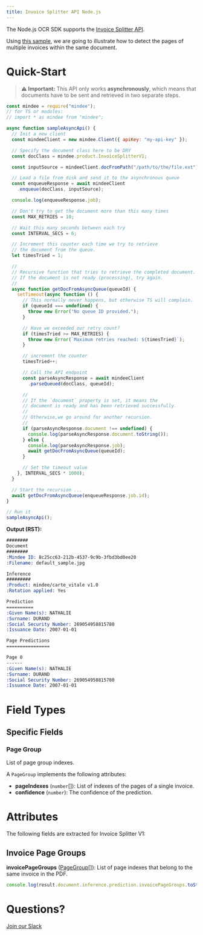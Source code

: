 ```yaml
---
title: Invoice Splitter API Node.js
---
```

The Node.js OCR SDK supports the [Invoice Splitter API](https://platform.mindee.com/mindee/invoice_splitter).

Using [this sample](https://github.com/mindee/client-lib-test-data/blob/9a34146755c348281c28bbf351900229b412797e/invoice_splitter/default_sample.pdf), we are going to illustrate how to detect the pages of multiple invoices within the same document.

# Quick-Start
> **⚠️ Important:** This API only works **asynchronously**, which means that documents have to be sent and retrieved in two separate steps.

```js
const mindee = require("mindee");
// for TS or modules:
// import * as mindee from "mindee";

async function sampleAsyncApi() {
  // Init a new client
  const mindeeClient = new mindee.Client({ apiKey: "my-api-key" });

  // Specify the document class here to be DRY
  const docClass = mindee.product.InvoiceSplitterV1;

  const inputSource = mindeeClient.docFromPath("/path/to/the/file.ext");

  // Load a file from disk and send it to the asynchronous queue
  const enqueueResponse = await mindeeClient
    .enqueue(docClass, inputSource);

  console.log(enqueueResponse.job);

  // Don't try to get the document more than this many times
  const MAX_RETRIES = 10;

  // Wait this many seconds between each try
  const INTERVAL_SECS = 6;

  // Increment this counter each time we try to retrieve
  // the document from the queue.
  let timesTried = 1;

  //
  // Recursive function that tries to retrieve the completed document.
  // If the document is not ready (processing), try again.
  //
  async function getDocFromAsyncQueue(queueId) {
    setTimeout(async function () {
      // This normally never happens, but otherwise TS will complain.
      if (queueId === undefined) {
        throw new Error("No queue ID provided.");
      }

      // Have we exceeded our retry count?
      if (timesTried >= MAX_RETRIES) {
        throw new Error(`Maximum retries reached: ${timesTried}`);
      }

      // increment the counter
      timesTried++;

      // Call the API endpoint
      const parseAsyncResponse = await mindeeClient
        .parseQueued(docClass, queueId);

      //
      // If the `document` property is set, it means the
      // document is ready and has been retrieved successfully.
      //
      // Otherwise,we go around for another recursion.
      //
      if (parseAsyncResponse.document !== undefined) {
        console.log(parseAsyncResponse.document.toString());
      } else {
        console.log(parseAsyncResponse.job);
        await getDocFromAsyncQueue(queueId);
      }

      // Set the timeout value
    }, INTERVAL_SECS * 1000);
  }

  // Start the recursion ...
  await getDocFromAsyncQueue(enqueueResponse.job.id);
}

// Run it
sampleAsyncApi();
```

**Output (RST):**
```rst
########
Document
########
:Mindee ID: 8c25cc63-212b-4537-9c9b-3fbd3bd0ee20
:Filename: default_sample.jpg

Inference
#########
:Product: mindee/carte_vitale v1.0
:Rotation applied: Yes

Prediction
==========
:Given Name(s): NATHALIE
:Surname: DURAND
:Social Security Number: 269054958815780
:Issuance Date: 2007-01-01

Page Predictions
================

Page 0
------
:Given Name(s): NATHALIE
:Surname: DURAND
:Social Security Number: 269054958815780
:Issuance Date: 2007-01-01
```

# Field Types
## Specific Fields
### Page Group
List of page group indexes.

A `PageGroup` implements the following attributes:

* **pageIndexes** (`number`[]): List of indexes of the pages of a single invoice.
* **confidence** (`number`): The confidence of the prediction.

# Attributes
The following fields are extracted for Invoice Splitter V1:

## Invoice Page Groups
**invoicePageGroups** ([PageGroup](#page-group)[]): List of page indexes that belong to the same invoice in the PDF.

```js
console.log(result.document.inference.prediction.invoicePageGroups.toString());
```

# Questions?
[Join our Slack](https://join.slack.com/t/mindee-community/shared_invite/zt-1jv6nawjq-FDgFcF2T5CmMmRpl9LLptw)
